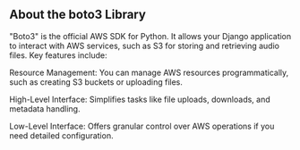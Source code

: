 ## About the boto3 Library

"Boto3" is the official AWS SDK for Python. It allows your Django application to interact with AWS services, such as S3 for storing and retrieving audio files. Key features include:

Resource Management: You can manage AWS resources programmatically, such as creating S3 buckets or uploading files.

High-Level Interface: Simplifies tasks like file uploads, downloads, and metadata handling.

Low-Level Interface: Offers granular control over AWS operations if you need detailed configuration.